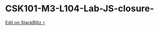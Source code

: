 # CSK101-M3-L104-Lab-JS-closure-

[Edit on StackBlitz ⚡️](https://stackblitz.com/edit/web-platform-ymawbj)